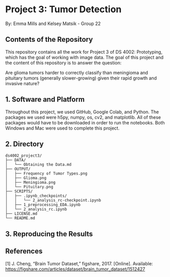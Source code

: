 # Project 3: Tumor Detection 
By: Emma Mills and Kelsey Matsik - Group 22 


## Contents of the Repository 
This repository contains all the work for Project 3 of DS 4002: Prototyping, which has the goal of working with image data. The goal of this project and the content of this repository is to answer the question:

Are glioma tumors harder to correctly classify than meningioma and pituitary tumors (generally slower-growing) given their rapid growth and invasive nature? 

## 1. Software and Platform 
Throughout this project, we used GitHub, Google Colab, and Python. The packages we used were h5py, numpy, os, cv2, and matplotlib. All of these packages would have to be downloaded in order to run the notebooks. Both Windows and Mac were used to complete this project.

## 2. Directory 

```
ds4002_project3/
├── DATA/
│   └── Obtaining the Data.md
├── OUTPUT/
│   ├── Frequency of Tumor Types.png
│   ├── Glioma.png
│   ├── Meningioma.png
│   └── Pituitary.png
├── SCRIPTS/
│   ├── .ipynb_checkpoints/
│   │   └── 2_analysis_rc-checkpoint.ipynb
│   ├── 1_preprocessing_EDA.ipynb
│   └── 2_analysis_rc.ipynb
├── LICENSE.md
└── README.md
```



## 3. Reproducing the Results

## References  
[1] J. Cheng, “Brain Tumor Dataset,” figshare, 2017. [Online]. Available: <https://figshare.com/articles/dataset/brain_tumor_dataset/1512427>
